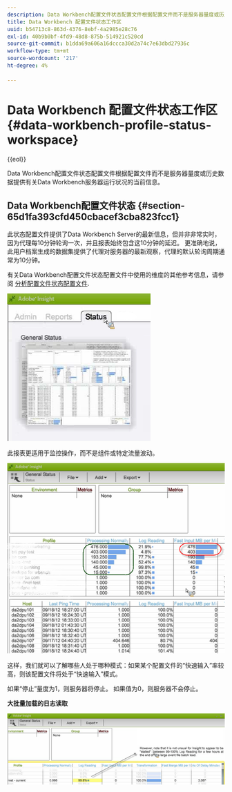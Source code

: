 ```yaml
---
description: Data Workbench配置文件状态配置文件根据配置文件而不是服务器量度或历史数据提供有关Data Workbench服务器运行状况的当前信息。
title: Data Workbench 配置文件状态工作区
uuid: b54713c8-863d-4376-8ebf-4a2985e28c76
exl-id: 40b9b0bf-4fd9-48d8-875b-514921c520cd
source-git-commit: b1dda69a606a16dccca30d2a74c7e63dbd27936c
workflow-type: tm+mt
source-wordcount: '217'
ht-degree: 4%

---
```


# Data Workbench 配置文件状态工作区{#data-workbench-profile-status-workspace}

{{eol}}

Data Workbench配置文件状态配置文件根据配置文件而不是服务器量度或历史数据提供有关Data Workbench服务器运行状况的当前信息。

## Data Workbench配置文件状态 {#section-65d1fa393cfd450cbacef3cba823fcc1}

此状态配置文件提供了Data Workbench Server的最新信息，但并非非常实时，因为代理每10分钟轮询一次，并且报表始终包含这10分钟的延迟。 更准确地说，此用户档案生成的数据集提供了代理对服务器的最新观察，代理的默认轮询周期通常为10分钟。

有关Data Workbench配置文件状态配置文件中使用的维度的其他参考信息，请参阅 [分析配置文件状态配置文件](../../../home/monitoring-installation/monitoring-profiles/monitoring-profile-using.md#concept-d4cd7da41c8a42bab4aea25418264e64).

![](assets/Status_General_Status.png)

此报表更适用于监控操作，而不是组件或特定流量波动。

![](assets/Status_General_page.png)

这样，我们就可以了解哪些人处于哪种模式：如果某个配置文件的“快速输入”率较高，则该配置文件将处于“快速输入”模式。

如果“停止”量度为1，则服务器将停止。 如果值为0，则服务器不会停止。

**大批量加载的日志读取**

![](assets/Status_General_stalled_log.png)
